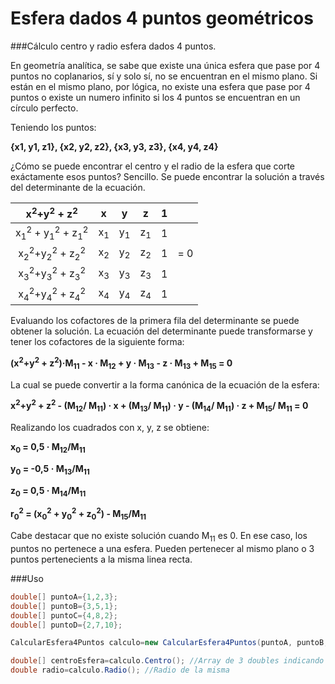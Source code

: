 # Esfera dados 4 puntos geométricos
###Cálculo centro y radio esfera dados 4 puntos.

En geometría analítica, se sabe que existe una única esfera que pase por 4 puntos no coplanarios, sí y solo sí, no se encuentran en el mismo plano. Si están en el mismo plano, por lógica, no existe una esfera que pase por 4 puntos o existe un numero infinito si los 4 puntos se encuentran en un círculo perfecto.

Teniendo los puntos:

**{x1, y1, z1}, {x2, y2, z2}, {x3, y3, z3}, {x4, y4, z4}**

¿Cómo se puede encontrar el centro y el radio de la esfera que corte exáctamente esos puntos? Sencillo. 
Se puede encontrar la solución a través del determinante de la ecuación.

|  x<sup>2</sup>+y<sup>2</sup> + z<sup>2</sup> | x | y | z | 1 | |
|:-----------:|:-:|:-:|:-:|:-:|:-:|
x<sub>1</sub><sup>2</sup> + y<sub>1</sub><sup>2</sup> + z<sub>1</sub><sup>2</sup> | x<sub>1</sub> | y<sub>1</sub> | z<sub>1</sub>  | 1 | 
x<sub>2</sub><sup>2</sup>+y<sub>2</sub><sup>2</sup> + z<sub>2</sub><sup>2</sup> | x<sub>2</sub> | y<sub>2</sub> | z<sub>2</sub>  | 1 |  = 0 |
x<sub>3</sub><sup>2</sup>+y<sub>3</sub><sup>2</sup> + z<sub>3</sub><sup>2</sup> | x<sub>3</sub> | y<sub>3</sub> | z<sub>3</sub>  | 1 | 
x<sub>4</sub><sup>2</sup>+y<sub>4</sub><sup>2</sup> + z<sub>4</sub><sup>2</sup> | x<sub>4</sub> | y<sub>4</sub> | z<sub>4</sub>  | 1 | 

Evaluando los cofactores de la primera fila del determinante se puede obtener la solución. La ecuación del determinante puede transformarse y tener los cofactores de la siguiente forma: 

 **(x<sup>2</sup>+y<sup>2</sup> + z<sup>2</sup>)·M<sub>11</sub> - x · M<sub>12</sub> + y · M<sub>13</sub> - z · M<sub>13</sub> + M<sub>15</sub> = 0**
 
 La cual se puede convertir a la forma canónica de la ecuación de la esfera:

 **x<sup>2</sup>+y<sup>2</sup> + z<sup>2</sup> - (M<sub>12</sub>/ M<sub>11</sub>) · x + (M<sub>13</sub>/ M<sub>11</sub>) · y - (M<sub>14</sub>/ M<sub>11</sub>) · z + M<sub>15</sub>/ M<sub>11</sub> = 0**
 
 Realizando los cuadrados con x, y, z se obtiene:

 **x<sub>0</sub> = 0,5 · M<sub>12</sub>/M<sub>11</sub>**
 
 **y<sub>0</sub> = -0,5 · M<sub>13</sub>/M<sub>11</sub>**
 
 **z<sub>0</sub> = 0,5 · M<sub>14</sub>/M<sub>11</sub>**
 
 **r<sub>0</sub><sup>2</sup> = (x<sub>0</sub><sup>2</sup> + y<sub>0</sub><sup>2</sup> + z<sub>0</sub><sup>2</sup>) - M<sub>15</sub>/M<sub>11</sub>**
 
 Cabe destacar que no existe solución cuando M<sub>11</sub> es 0. En ese caso, los puntos no pertenece a una esfera. Pueden pertenecer al mismo plano o 3 puntos pertenecients a la misma linea recta.
 
###Uso 
 
 ```c#
double[] puntoA={1,2,3};
double[] puntoB={3,5,1};
double[] puntoC={4,8,2};
double[] puntoD={2,7,10};

CalcularEsfera4Puntos calculo=new CalcularEsfera4Puntos(puntoA, puntoB, puntoC, puntoD);

double[] centroEsfera=calculo.Centro(); //Array de 3 doubles indicando el centro geométrico de la esfera
double radio=calculo.Radio(); //Radio de la misma
```
